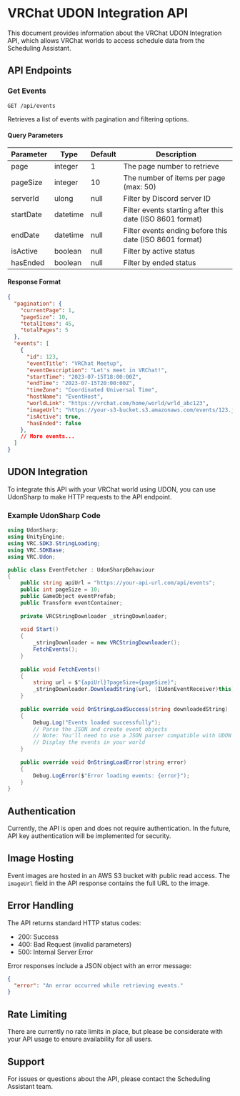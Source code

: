 # VRChat UDON Integration API

This document provides information about the VRChat UDON Integration API, which allows VRChat worlds to access schedule data from the Scheduling Assistant.

## API Endpoints

### Get Events

```
GET /api/events
```

Retrieves a list of events with pagination and filtering options.

#### Query Parameters

| Parameter | Type | Default | Description |
|-----------|------|---------|-------------|
| page | integer | 1 | The page number to retrieve |
| pageSize | integer | 10 | The number of items per page (max: 50) |
| serverId | ulong | null | Filter by Discord server ID |
| startDate | datetime | null | Filter events starting after this date (ISO 8601 format) |
| endDate | datetime | null | Filter events ending before this date (ISO 8601 format) |
| isActive | boolean | null | Filter by active status |
| hasEnded | boolean | null | Filter by ended status |

#### Response Format

```json
{
  "pagination": {
    "currentPage": 1,
    "pageSize": 10,
    "totalItems": 45,
    "totalPages": 5
  },
  "events": [
    {
      "id": 123,
      "eventTitle": "VRChat Meetup",
      "eventDescription": "Let's meet in VRChat!",
      "startTime": "2023-07-15T18:00:00Z",
      "endTime": "2023-07-15T20:00:00Z",
      "timeZone": "Coordinated Universal Time",
      "hostName": "EventHost",
      "worldLink": "https://vrchat.com/home/world/wrld_abc123",
      "imageUrl": "https://your-s3-bucket.s3.amazonaws.com/events/123.jpg",
      "isActive": true,
      "hasEnded": false
    },
    // More events...
  ]
}
```

## UDON Integration

To integrate this API with your VRChat world using UDON, you can use UdonSharp to make HTTP requests to the API endpoint.

### Example UdonSharp Code

```csharp
using UdonSharp;
using UnityEngine;
using VRC.SDK3.StringLoading;
using VRC.SDKBase;
using VRC.Udon;

public class EventFetcher : UdonSharpBehaviour
{
    public string apiUrl = "https://your-api-url.com/api/events";
    public int pageSize = 10;
    public GameObject eventPrefab;
    public Transform eventContainer;
    
    private VRCStringDownloader _stringDownloader;
    
    void Start()
    {
        _stringDownloader = new VRCStringDownloader();
        FetchEvents();
    }
    
    public void FetchEvents()
    {
        string url = $"{apiUrl}?pageSize={pageSize}";
        _stringDownloader.DownloadString(url, (IUdonEventReceiver)this);
    }
    
    public override void OnStringLoadSuccess(string downloadedString)
    {
        Debug.Log("Events loaded successfully");
        // Parse the JSON and create event objects
        // Note: You'll need to use a JSON parser compatible with UDON
        // Display the events in your world
    }
    
    public override void OnStringLoadError(string error)
    {
        Debug.LogError($"Error loading events: {error}");
    }
}
```

## Authentication

Currently, the API is open and does not require authentication. In the future, API key authentication will be implemented for security.

## Image Hosting

Event images are hosted in an AWS S3 bucket with public read access. The `imageUrl` field in the API response contains the full URL to the image.

## Error Handling

The API returns standard HTTP status codes:

- 200: Success
- 400: Bad Request (invalid parameters)
- 500: Internal Server Error

Error responses include a JSON object with an error message:

```json
{
  "error": "An error occurred while retrieving events."
}
```

## Rate Limiting

There are currently no rate limits in place, but please be considerate with your API usage to ensure availability for all users.

## Support

For issues or questions about the API, please contact the Scheduling Assistant team. 